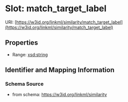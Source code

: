 # Slot: match_target_label

URI: [https://w3id.org/linkml/similarity/match_target_label](https://w3id.org/linkml/similarity/match_target_label)



<!-- no inheritance hierarchy -->


## Properties

 * Range: [xsd:string](http://www.w3.org/2001/XMLSchema#string)



## Identifier and Mapping Information







### Schema Source


* from schema: https://w3id.org/linkml/similarity



